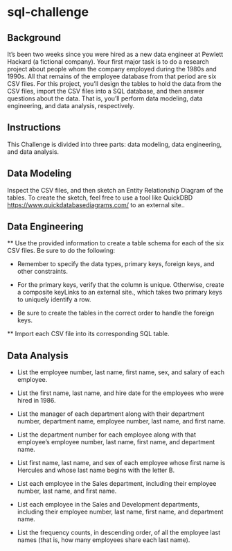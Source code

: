 # sql-challenge

## Background
It’s been two weeks since you were hired as a new data engineer at Pewlett Hackard (a fictional company). Your first major task is to do a research project about people whom the company employed during the 1980s and 1990s. All that remains of the employee database from that period are six CSV files.
For this project, you’ll design the tables to hold the data from the CSV files, import the CSV files into a SQL database, and then answer questions about the data. That is, you’ll perform data modeling, data engineering, and data analysis, respectively.

## Instructions
This Challenge is divided into three parts: data modeling, data engineering, and data analysis.

## Data Modeling
Inspect the CSV files, and then sketch an Entity Relationship Diagram of the tables. To create the sketch, feel free to use a tool like QuickDBD https://www.quickdatabasediagrams.com/ to an external site..

## Data Engineering

** Use the provided information to create a table schema for each of the six CSV files. Be sure to do the following:

   - Remember to specify the data types, primary keys, foreign keys, and other constraints.

   - For the primary keys, verify that the column is unique. Otherwise, create a composite keyLinks to an external site., which takes two primary keys to uniquely identify a row.

   - Be sure to create the tables in the correct order to handle the foreign keys.

** Import each CSV file into its corresponding SQL table.

## Data Analysis
  - List the employee number, last name, first name, sex, and salary of each employee.
  
  - List the first name, last name, and hire date for the employees who were hired in 1986.
  
  - List the manager of each department along with their department number, department name, employee number, last name, and first name.
  
  - List the department number for each employee along with that employee’s employee number, last name, first name, and department name.
  
  - List first name, last name, and sex of each employee whose first name is Hercules and whose last name begins with the letter B.
  
  - List each employee in the Sales department, including their employee number, last name, and first name.
  
  - List each employee in the Sales and Development departments, including their employee number, last name, first name, and department name.
  
  - List the frequency counts, in descending order, of all the employee last names (that is, how many employees share each last name).
